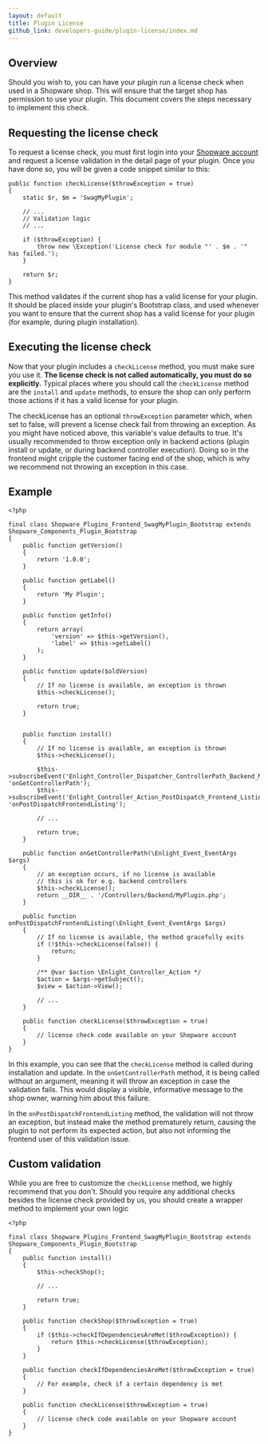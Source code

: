```yaml
---
layout: default
title: Plugin License
github_link: developers-guide/plugin-license/index.md
---
```


## Overview

Should you wish to, you can have your plugin run a license check when used in a Shopware shop. This will ensure that the target shop has permission to use your plugin. This document covers the steps necessary to implement this check.

## Requesting the license check

To request a license check, you must first login into your [Shopware account](http://account.shopware.com) and request a license validation in the detail page of your plugin. Once you have done so, you will be given a code snippet similar to this:

```
public function checkLicense($throwException = true)
{
    static $r, $m = 'SwagMyPlugin';

    // ...
    // Validation logic
    // ...

    if ($throwException) {
        throw new \Exception('License check for module "' . $m . '" has failed.');
    }

    return $r;
}
```

This method validates if the current shop has a valid license for your plugin. It should be placed inside your plugin's Bootstrap class, and used whenever you want to ensure that the current shop has a valid license for your plugin (for example, during plugin installation).

## Executing the license check

Now that your plugin includes a `checkLicense` method, you must make sure you use it. **The license check is not called automatically, you must do so explicitly.** Typical places where you should call the `checkLicense` method are the `install` and `update` methods, to ensure the shop can only perform those actions if it has a valid license for your plugin.

The checkLicense has an optional `throwException` parameter which, when set to false, will prevent a license check fail from throwing an exception. As you might have noticed above, this variable's value defaults to true. It's usually recommended to throw exception only in backend actions (plugin install or update, or during backend controller execution). Doing so in the frontend might cripple the customer facing end of the shop, which is why we recommend not throwing an exception in this case.

## Example

```
<?php

final class Shopware_Plugins_Frontend_SwagMyPlugin_Bootstrap extends Shopware_Components_Plugin_Bootstrap
{
    public function getVersion()
    {
        return '1.0.0';
    }

    public function getLabel()
    {
        return 'My Plugin';
    }

    public function getInfo()
    {
        return array(
            'version' => $this->getVersion(),
            'label' => $this->getLabel()
        );
    }

    public function update($oldVersion)
    {
        // If no license is available, an exception is thrown
        $this->checkLicense();

        return true;
    }


    public function install()
    {
        // If no license is available, an exception is thrown
        $this->checkLicense();

        $this->subscribeEvent('Enlight_Controller_Dispatcher_ControllerPath_Backend_MyPlugin', 'onGetControllerPath');
        $this->subscribeEvent('Enlight_Controller_Action_PostDispatch_Frontend_Listing', 'onPostDispatchFrontendListing');

        // ...

        return true;
    }

    public function onGetControllerPath(\Enlight_Event_EventArgs $args)
    {
        // an exception occurs, if no license is available
        // this is ok for e.g. backend controllers
        $this->checkLicense();
        return __DIR__ . '/Controllers/Backend/MyPlugin.php';
    }

    public function onPostDispatchFrontendListing(\Enlight_Event_EventArgs $args)
    {
        // If no license is available, the method gracefully exits
        if (!$this->checkLicense(false)) {
            return;
        }

        /** @var $action \Enlight_Controller_Action */
        $action = $args->getSubject();
        $view = $action->View();

        // ...
	}

    public function checkLicense($throwException = true)
    {
        // license check code available on your Shopware account
    }
}
```

In this example, you can see that the `checkLicense` method is called during installation and update. In the `onGetControllerPath` method, it is being called without an argument, meaning it will throw an exception in case the validation fails. This would display a visible, informative message to the shop owner, warning him about this failure.

In the `onPostDispatchFrontendListing` method, the validation will not throw an exception, but instead make the method prematurely return, causing the plugin to not perform its expected action, but also not informing the frontend user of this validation issue.

## Custom validation

While you are free to customize the `checkLicense` method, we highly recommend that you don't. Should you require any additional checks besides the license check provided by us, you should create a wrapper method to implement your own logic

```
<?php

final class Shopware_Plugins_Frontend_SwagMyPlugin_Bootstrap extends Shopware_Components_Plugin_Bootstrap
{
    public function install()
    {
        $this->checkShop();

        // ...

        return true;
    }

    public function checkShop($throwException = true)
    {
        if ($this->checkIfDependenciesAreMet($throwException)) {
            return $this->checkLicense($throwException);
        }
	}

    public function checkIfDependenciesAreMet($throwException = true)
    {
        // For example, check if a certain dependency is met
    }

    public function checkLicense($throwException = true)
    {
        // license check code available on your Shopware account
    }
}
```
